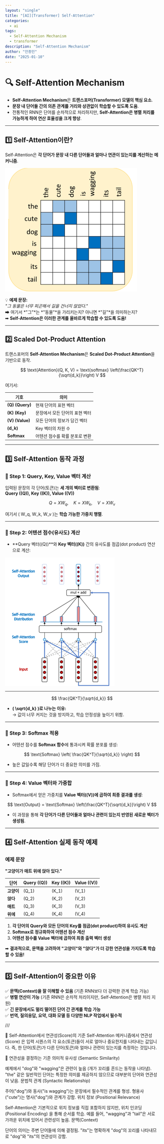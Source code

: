 ```yaml
---
layout: "single"
title: "[AI][Transformer] Self-Attention"
categories:
  - ai
tags:
  - Self-Attention Mechanism
  - transformer
description: "Self-Attention Mechanism"
author: "안종민"
date: "2025-01-10"
---
```

# **🔍 Self-Attention Mechanism**  

- **Self-Attention Mechanism**은 **트랜스포머(Transformer) 모델의 핵심 요소**.       
- **문장 내 단어들 간의 의존 관계를 거리와 상관없이 학습할 수 있도록 도움**.    
- 전통적인 RNN은 단어를 순차적으로 처리하지만, **Self-Attention은 병렬 처리를 가능하게 하여 연산 효율성을 크게 향상**.   

---

## **1️⃣ Self-Attention이란?**
Self-Attention은 **각 단어가 문장 내 다른 단어들과 얼마나 연관이 있는지를 계산하는 메커니즘**.

<img src="/assets/images/self-Attention1.png" alt="Self-Attention">


💡 **예제 문장:**  
*"그 동물은 너무 피곤해서 길을 건너지 않았다."*  
➡ 여기서 *"그"*는 *"동물"*을 가리키는지? 아니면 *"길"*을 의미하는지?  
➡ **Self-Attention은 이러한 관계를 올바르게 학습할 수 있도록 도움!**  

---

## **2️⃣ Scaled Dot-Product Attention**
트랜스포머의 **Self-Attention Mechanism**은 **Scaled Dot-Product Attention**을 기반으로 동작.

$$
\text{Attention}(Q, K, V) = \text{softmax} \left(\frac{QK^T}{\sqrt{d_k}}\right) V
$$

여기서:

| 기호 | 의미 |
|--------|---------|
| **\(Q\) (Query)** | 현재 단어의 표현 벡터 |
| **\(K\) (Key)** | 문장에서 모든 단어의 표현 벡터 |
| **\(V\) (Value)** | 모든 단어의 정보가 담긴 벡터 |
| **\(d_k\)** | Key 벡터의 차원 수 |
| **Softmax** | 어텐션 점수를 확률 분포로 변환 |

---

## **3️⃣ Self-Attention 동작 과정**
### **🔹 Step 1: Query, Key, Value 벡터 계산**
입력된 문장의 각 단어(토큰)는 **세 개의 벡터로 변환됨**:  
**Query (\(Q\)), Key (\(K\)), Value (\(V\))**

$$
Q = XW_q, \quad K = XW_k, \quad V = XW_v
$$

여기서 \( W_q, W_k, W_v \)는 **학습 가능한 가중치 행렬**.

---

### **🔹 Step 2: 어텐션 점수(유사도) 계산**
- **Query 벡터(\(Q\))**와 **Key 벡터(\(K\))** 간의 유사도를 점곱(dot product) 연산으로 계산:

<img src="/assets/images/self-attention2.png" alt="Self-Attention">

---

$$
\frac{QK^T}{\sqrt{d_k}}
$$

- **\( \sqrt{d_k} \)로 나누는 이유:**  
  → 값이 너무 커지는 것을 방지하고, 학습 안정성을 높이기 위함.

---

### **🔹 Step 3: Softmax 적용**
- 어텐션 점수를 **Softmax 함수**에 통과시켜 확률 분포를 생성:

$$
\text{Softmax} \left( \frac{QK^T}{\sqrt{d_k}} \right)
$$

- 높은 값일수록 해당 단어가 더 중요한 의미를 가짐.

---

### **🔹 Step 4: Value 벡터와 가중합**
- Softmax에서 얻은 가중치를 **Value 벡터(\(V\))에 곱하여 최종 결과를 생성**:

$$
\text{Output} = \text{Softmax} \left(\frac{QK^T}{\sqrt{d_k}}\right) V
$$

- 이 과정을 통해 **각 단어가 다른 단어들과 얼마나 관련이 있는지 반영된 새로운 벡터가 생성됨**.

---

## **4️⃣ Self-Attention 실제 동작 예제**
### **예제 문장**
**"고양이가 매트 위에 앉아 있다."**  

| 단어 | Query (\(Q\)) | Key (\(K\)) | Value (\(V\)) |
|--------|-------------|-------------|-------------|
| **고양이** | \(Q_1\) | \(K_1\) | \(V_1\) |
| **앉다** | \(Q_2\) | \(K_2\) | \(V_2\) |
| **매트** | \(Q_3\) | \(K_3\) | \(V_3\) |
| **위에** | \(Q_4\) | \(K_4\) | \(V_4\) |

1. **각 단어의 Query와 모든 단어의 Key를 점곱(dot product)하여 유사도 계산**  
2. **Softmax로 정규화하여 어텐션 점수 계산**  
3. **어텐션 점수를 Value 벡터에 곱하여 최종 출력 벡터 생성**  

➡ **결과적으로, 문맥을 고려하여 "고양이"와 "앉다"가 더 강한 연관성을 가지도록 학습할 수 있음!**

---

## **5️⃣ Self-Attention이 중요한 이유**
✅ **문맥(Context)을 잘 이해할 수 있음** (기존 RNN보다 더 강력한 관계 학습 가능)  
✅ **병렬 연산이 가능** (기존 RNN은 순차적 처리이지만, Self-Attention은 병렬 처리 지원)  
✅ **긴 문장에서도 멀리 떨어진 단어 간 관계를 학습 가능**  
✅ **번역, 질의응답, 요약, 대화 모델 등 다양한 NLP 작업에서 필수적**   

///

📌 Self-Attention에서 연관성(Score)의 기준
Self-Attention 메커니즘에서 연관성(Score) 은 입력 시퀀스의 각 요소(토큰)들이 서로 얼마나 중요한지를 나타내는 값입니다.
즉, 한 단어(토큰)가 다른 단어(토큰)와 얼마나 관련이 있는지를 측정하는 것입니다.

🔹 연관성을 결정하는 기준
의미적 유사성 (Semantic Similarity)

예제에서 "dog"와 "wagging"은 관련이 높음 (개가 꼬리를 흔드는 동작을 나타냄).
"the" 같은 일반적인 단어는 특정한 의미를 제공하지 않으므로 대부분의 단어와 연관성이 낮음.
문법적 관계 (Syntactic Relationship)

주어("dog")와 동사("is wagging")는 문장에서 필수적인 관계를 형성.
형용사("cute")는 명사("dog")와 관계가 강함.
위치 정보 (Positional Relevance)

Self-Attention은 기본적으로 위치 정보를 직접 포함하지 않지만, 위치 인코딩(Positional Encoding) 을 통해 순서를 학습.
예를 들어, "wagging"과 "tail"은 서로 가까운 위치에 있어서 관련성이 높음.
문맥(Context)

단어의 의미는 주변 단어들에 의해 결정됨.
"its"는 명확하게 "dog"의 꼬리를 나타내므로 "dog"와 "its"의 연관성이 강함.


